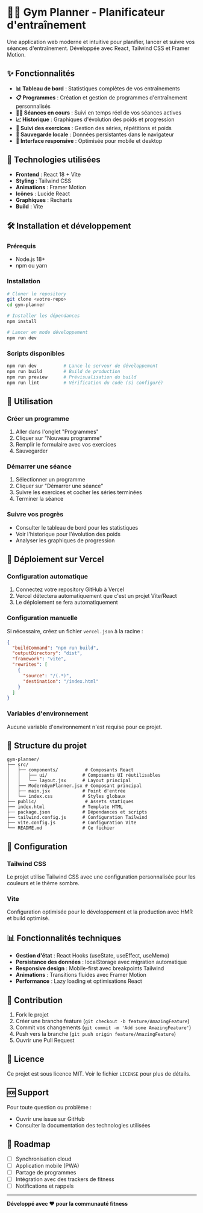 # 🏋️‍♂️ Gym Planner - Planificateur d'entraînement

Une application web moderne et intuitive pour planifier, lancer et suivre vos séances d'entraînement. Développée avec React, Tailwind CSS et Framer Motion.

## ✨ Fonctionnalités

- **📊 Tableau de bord** : Statistiques complètes de vos entraînements
- **📋 Programmes** : Création et gestion de programmes d'entraînement personnalisés
- **🏃‍♂️ Séances en cours** : Suivi en temps réel de vos séances actives
- **📈 Historique** : Graphiques d'évolution des poids et progression
- **🎯 Suivi des exercices** : Gestion des séries, répétitions et poids
- **💾 Sauvegarde locale** : Données persistantes dans le navigateur
- **📱 Interface responsive** : Optimisée pour mobile et desktop

## 🚀 Technologies utilisées

- **Frontend** : React 18 + Vite
- **Styling** : Tailwind CSS
- **Animations** : Framer Motion
- **Icônes** : Lucide React
- **Graphiques** : Recharts
- **Build** : Vite

## 🛠️ Installation et développement

### Prérequis
- Node.js 18+ 
- npm ou yarn

### Installation
```bash
# Cloner le repository
git clone <votre-repo>
cd gym-planner

# Installer les dépendances
npm install

# Lancer en mode développement
npm run dev
```

### Scripts disponibles
```bash
npm run dev          # Lance le serveur de développement
npm run build        # Build de production
npm run preview      # Prévisualisation du build
npm run lint         # Vérification du code (si configuré)
```

## 📱 Utilisation

### Créer un programme
1. Aller dans l'onglet "Programmes"
2. Cliquer sur "Nouveau programme"
3. Remplir le formulaire avec vos exercices
4. Sauvegarder

### Démarrer une séance
1. Sélectionner un programme
2. Cliquer sur "Démarrer une séance"
3. Suivre les exercices et cocher les séries terminées
4. Terminer la séance

### Suivre vos progrès
- Consulter le tableau de bord pour les statistiques
- Voir l'historique pour l'évolution des poids
- Analyser les graphiques de progression

## 🚀 Déploiement sur Vercel

### Configuration automatique
1. Connectez votre repository GitHub à Vercel
2. Vercel détectera automatiquement que c'est un projet Vite/React
3. Le déploiement se fera automatiquement

### Configuration manuelle
Si nécessaire, créez un fichier `vercel.json` à la racine :

```json
{
  "buildCommand": "npm run build",
  "outputDirectory": "dist",
  "framework": "vite",
  "rewrites": [
    {
      "source": "/(.*)",
      "destination": "/index.html"
    }
  ]
}
```

### Variables d'environnement
Aucune variable d'environnement n'est requise pour ce projet.

## 📁 Structure du projet

```
gym-planner/
├── src/
│   ├── components/          # Composants React
│   │   ├── ui/             # Composants UI réutilisables
│   │   └── layout.jsx      # Layout principal
│   ├── ModernGymPlanner.jsx # Composant principal
│   ├── main.jsx            # Point d'entrée
│   └── index.css           # Styles globaux
├── public/                  # Assets statiques
├── index.html              # Template HTML
├── package.json            # Dépendances et scripts
├── tailwind.config.js      # Configuration Tailwind
├── vite.config.js          # Configuration Vite
└── README.md               # Ce fichier
```

## 🔧 Configuration

### Tailwind CSS
Le projet utilise Tailwind CSS avec une configuration personnalisée pour les couleurs et le thème sombre.

### Vite
Configuration optimisée pour le développement et la production avec HMR et build optimisé.

## 📊 Fonctionnalités techniques

- **Gestion d'état** : React Hooks (useState, useEffect, useMemo)
- **Persistance des données** : localStorage avec migration automatique
- **Responsive design** : Mobile-first avec breakpoints Tailwind
- **Animations** : Transitions fluides avec Framer Motion
- **Performance** : Lazy loading et optimisations React

## 🤝 Contribution

1. Fork le projet
2. Créer une branche feature (`git checkout -b feature/AmazingFeature`)
3. Commit vos changements (`git commit -m 'Add some AmazingFeature'`)
4. Push vers la branche (`git push origin feature/AmazingFeature`)
5. Ouvrir une Pull Request

## 📄 Licence

Ce projet est sous licence MIT. Voir le fichier `LICENSE` pour plus de détails.

## 🆘 Support

Pour toute question ou problème :
- Ouvrir une issue sur GitHub
- Consulter la documentation des technologies utilisées

## 🎯 Roadmap

- [ ] Synchronisation cloud
- [ ] Application mobile (PWA)
- [ ] Partage de programmes
- [ ] Intégration avec des trackers de fitness
- [ ] Notifications et rappels

---

**Développé avec ❤️ pour la communauté fitness**
